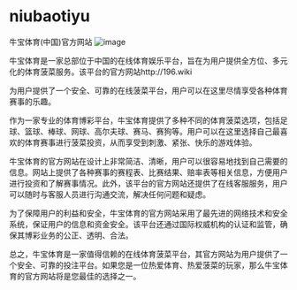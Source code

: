 # niubaotiyu
牛宝体育(中国)官方网站
![image](https://user-images.githubusercontent.com/132263395/235626809-e6aa9f17-fd67-480f-8ad2-4a2b256b2615.png)

牛宝体育是一家总部位于中国的在线体育娱乐平台，旨在为用户提供全方位、多元化的体育菠菜服务。该平台的官方网站http://196.wiki

为用户提供了一个安全、可靠的在线菠菜平台，用户可以在这里尽情享受各种体育赛事的乐趣。

作为一家专业的体育博彩平台，牛宝体育提供了多种不同的体育菠菜选项，包括足球、篮球、棒球、网球、高尔夫球、赛马、赛狗等。用户可以在这里选择自己最喜欢的体育赛事进行菠菜投资，从而享受到刺激、紧张、快乐的游戏体验。

牛宝体育的官方网站在设计上非常简洁、清晰，用户可以很容易地找到自己需要的信息。网站上提供了各种赛事的赛程表、比赛结果、赔率表等相关信息，方便用户进行投资和了解赛事情况。此外，该平台的官方网站还提供了在线客服服务，用户可以随时与客服人员进行沟通交流，解决任何问题和疑虑。

为了保障用户的利益和安全，牛宝体育的官方网站采用了最先进的网络技术和安全系统，保证用户的信息和资金安全。该平台还通过国际权威机构的认证和监管，确保其博彩业务的公正、透明、合法。

总之，牛宝体育是一家值得信赖的在线体育菠菜平台，其官方网站为用户提供了一个安全、可靠的投注平台。如果您是一位热爱体育、热爱菠菜的玩家，那么牛宝体育的官方网站将是您最佳的选择之一。
